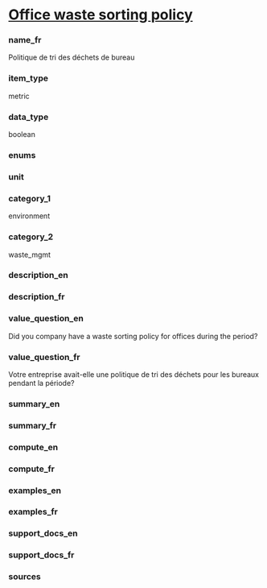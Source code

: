 
# [Office waste sorting policy](#facility_waste_sorting_bool)

### name_fr

Politique de tri des déchets de bureau

### item_type

metric

### data_type

boolean

### enums



### unit



### category_1

environment

### category_2

waste_mgmt

### description_en



### description_fr



### value_question_en


Did you company have a waste sorting policy for offices during the period?

### value_question_fr


Votre entreprise avait-elle une politique de tri des déchets pour les bureaux
pendant la période?

### summary_en



### summary_fr



### compute_en



### compute_fr



### examples_en



### examples_fr



### support_docs_en



### support_docs_fr



### sources


            